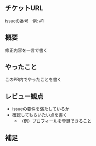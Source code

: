 ## チケットURL
issueの番号　例: #1

## 概要
修正内容を一言で書く

## やったこと
このPR内でやったことを書く

## レビュー観点

- issueの要件を満たしているか
- 確認してもらいたい点を書く
  - （例）プロフィールを登録できること    

## 補足
